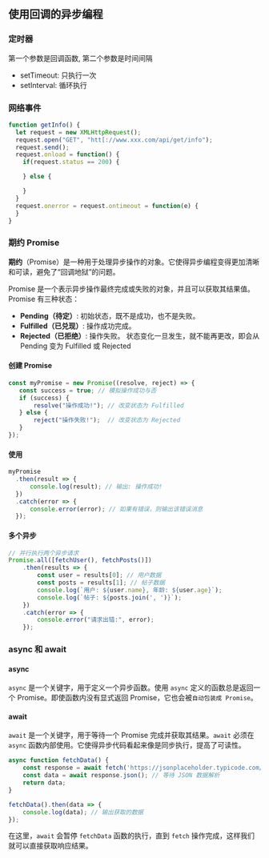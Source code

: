 ## 使用回调的异步编程
### 定时器 
第一个参数是回调函数, 第二个参数是时间间隔
- setTimeout: 只执行一次
- setInterval: 循环执行

### 网络事件

```js
function getInfo() {
  let request = new XMLHttpRequest();
  request.open("GET", "htt[://www.xxx.com/api/get/info");
  request.send();
  request.onload = function() {
    if(request.status == 200) {

    } else {

    }
  }
  request.onerror = request.ontimeout = function(e) {
  }
}
```

### 期约 Promise
**期约**（Promise）是一种用于处理异步操作的对象。它使得异步编程变得更加清晰和可读，避免了“回调地狱”的问题。

Promise 是一个表示异步操作最终完成或失败的对象，并且可以获取其结果值。Promise 有三种状态：
- **Pending（待定）**: 初始状态，既不是成功，也不是失败。
- **Fulfilled（已兑现）**: 操作成功完成。
- **Rejected（已拒绝）**: 操作失败。
状态变化一旦发生，就不能再更改，即会从 Pending 变为 Fulfilled 或 Rejected

#### 创建 Promise
```js
const myPromise = new Promise((resolve, reject) => {
   const success = true; // 模拟操作成功与否
   if (success) {
       resolve("操作成功!"); // 改变状态为 Fulfilled
   } else {
       reject("操作失败!");  // 改变状态为 Rejected
   }
});
```
#### 使用
```js
myPromise
  .then(result => {
      console.log(result); // 输出: 操作成功!
  })
  .catch(error => {
      console.error(error); // 如果有错误，则输出该错误消息
  });

```

#### 多个异步
```js
// 并行执行两个异步请求
Promise.all([fetchUser(), fetchPosts()])
    .then(results => {
        const user = results[0]; // 用户数据
        const posts = results[1]; // 帖子数据
        console.log(`用户: ${user.name}, 年龄: ${user.age}`);
        console.log(`帖子: ${posts.join(', ')}`);
    })
    .catch(error => {
        console.error("请求出错:", error);
    });
```

### async 和 await
#### async
`async` 是一个关键字，用于定义一个异步函数。使用 `async` 定义的函数总是返回一个 Promise。即使函数内没有显式返回 Promise，它也会被`自动包装成 Promise`。

#### await
`await` 是一个关键字，用于等待一个 Promise 完成并获取其结果。`await` 必须在 `async` 函数内部使用。它使得异步代码看起来像是同步执行，提高了可读性。
```js
async function fetchData() {
    const response = await fetch('https://jsonplaceholder.typicode.com/posts/1'); // 等待 API 请求完成
    const data = await response.json(); // 等待 JSON 数据解析
    return data;
}

fetchData().then(data => {
    console.log(data); // 输出获取的数据
});

```
在这里，`await` 会暂停 `fetchData` 函数的执行，直到 `fetch` 操作完成，这样我们就可以直接获取响应结果。

